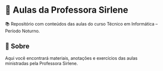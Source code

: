 # 📂 Aulas da Professora Sirlene

📚 Repositório com conteúdos das aulas do curso Técnico em Informática – Período Noturno.

## 📌 Sobre
Aqui você encontrará materiais, anotações e exercícios das aulas ministradas pela Professora Sirlene.
